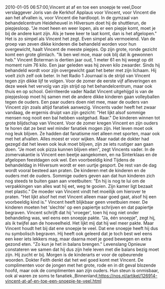 2010-01-05 06:57:00,Vincent at af en toe een snoepje te veel,Door verslaggever Joris van de Kerkhof Applaus voor Vincent, voor Vincent die aan het afvallen is, voor Vincent die hardloopt. In de gymzaal van behandelcentrum Heideheuvel in Hilversum doet hij de shuttlerun, de piepjesloop. "Je moet heen en weer lopen, als er een piepje komt, moet je bij de andere kant zijn. Als je twee keer te laat komt, dan is het afgelopen." Het is zo simpel als Vincent het zegt. Even simpel als vermoeiend. Van de groep van zeven dikke kinderen die behandeld worden voor hun overgewicht, haalt Vincent de meeste piepjes. Op zijn grote, ronde gezicht komt een grote glimlach. "Ik ben wel moe, maar ook blij dat ik gewonnen heb." Vincent Boterman is dertien jaar oud, 1 meter 61 en hij weegt op dit moment ruim 76 kilo. Een jaar geleden was hij zeven kilo zwaarder. Sinds hij behandeld wordt voor zijn overgewicht gaat het beter met zijn lichaam. Hij voelt zich zelf ook beter. In het Radio 1 Journaal is de strijd van Vincent tegen zijn dikke lijf te volgen. Voor de zomer de eerste vijf afleveringen en deze week het vervolg van zijn strijd op het behandelcentrum, maar ook thuis en op school. Geïrriteerde vader Nadat Vincent uitgehijgd is van de piepjesloop moet hij samen met de andere dikke kinderen gaan volleyballen tegen de ouders. Een paar ouders doen niet mee, maar de ouders van Vincent zijn zoals altijd fanatiek aanwezig. Vincents vader heeft het zwaar vandaag, de ergernis druipt van zijn gezicht: "Het lijkt alsof sommige mensen nog nooit een bal hebben vastgehad. Raar." De kinderen winnen tot grote blijdschap van Vincent. Voor de zomer kregen Vincent en zijn ouders te horen dat ze best wel minder fanatiek mogen zijn. Het leven moet ook nog leuk blijven. Ze hadden dat fanatisme niet alleen met sporten, maar ook met het afvallen. Alles moest er voor wijken. Maar nadat de dokter had gezegd dat het leven ook leuk moet blijven, zijn ze iets rustiger aan gaan doen. "Je moet ook pizza kunnen blijven eten", zegt Vincents vader. In de zomervakantie is Vincent een beetje aangekomen, en na Sinterklaas en de afgelopen feestdagen ook wel. Een voorbeeldig kind Tijdens de behandeldag in Hilversum wordt er een uurtje gesport. De rest van de dag wordt vooral besteed aan praten. De kinderen met de kinderen en de ouders met de ouders. Sommige ouders geven aan dat hun kinderen zich nog steeds te buiten gaan aan vreetbuiten: "En hij is nog te lui om de verpakkingen van alles wat hij eet, weg te gooien. Zijn kamer ligt bezaait met plastic." De moeder van Vincent vindt het moeilijk om hierover te praten. "Het lijkt alsof het met Vincent alleen maar goed gaat, alsof hij een voorbeeldig kind is." Vincent heeft blijkbaar geen vreetbuien meer. De kinderen moeten het 'slechte' op een papiertje schrijven en dat papiertje begraven. Vincent schrijft dat hij 'vroeger', toen hij nog niet onder behandeling was, wel eens een snoepje pakte. "Ja, één snoepje", zegt hij, als ik twijfel aan de hoeveelheid. Het lijkt mij dat hij wel meer pakte. Maar Vincent houdt het bij dat ene snoepje te veel. Dat ene snoepje heeft hij dus nu symbolisch begraven. Hij heeft ook geleerd dat je toch best wel eens een keer iets lekkers mag, maar daarna moet je goed bewegen en extra gezond eten. "Zo kun je het in balans brengen." Levenslang Opnieuw constateren we samen dat hij dus zijn hele leven met die balans bezig moet zijn. Hij zucht er bij. Morgen is de kinderarts er voor de opbeurende woorden. Dokter Feith denkt dat het wel goed komt met Vincent. De complimenten voor de jongen met het grote, rode en in dit geval blozende hoofd, maar ook de complimenten aan zijn ouders. Hun steun is onmisbaar, ook al waren ze soms te fanatiek.,Binnenland,https://nos.nl/artikel/126914-vincent-at-af-en-toe-een-snoepje-te-veel.html